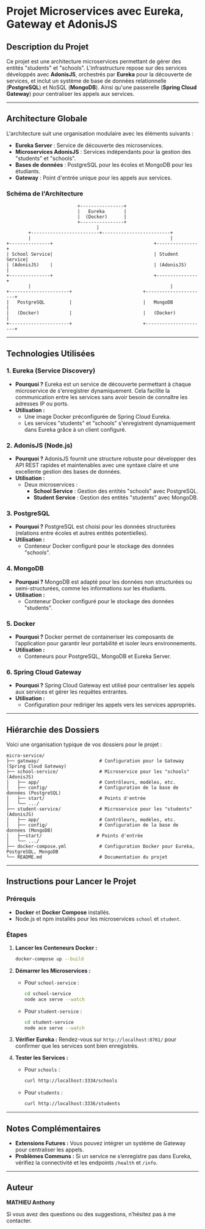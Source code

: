 # Projet Microservices avec Eureka, Gateway et AdonisJS

## Description du Projet
Ce projet est une architecture microservices permettant de gérer des entités "students" et "schools". L'infrastructure repose sur des services développés avec **AdonisJS**, orchestrés par **Eureka** pour la découverte de services, et inclut un système de base de données relationnelle (**PostgreSQL**) et NoSQL (**MongoDB**). Ainsi qu'une passerelle (**Spring Cloud Gateway**) pour centraliser les appels aux services.

---

## Architecture Globale

L'architecture suit une organisation modulaire avec les éléments suivants :

- **Eureka Server** : Service de découverte des microservices.
- **Microservices AdonisJS** : Services indépendants pour la gestion des "students" et "schools".
- **Bases de données** : PostgreSQL pour les écoles et MongoDB pour les étudiants.
- **Gateway** : Point d'entrée unique pour les appels aux services.

### Schéma de l'Architecture

```plaintext
                          +----------------+
                          |   Eureka       |
                          |  (Docker)      |
                          +----------------+
                                 |  
        +-------------------------+-------------------------+
        |                                                   |
+---------------+                                     +---------------+
| School Service|                                     | Student Service|
| (AdonisJS)    |                                     | (AdonisJS)     |
+---------------+                                     +---------------+
        |                                                   |
+----------------------+                          +----------------------+
|   PostgreSQL         |                          |   MongoDB            |
|   (Docker)           |                          |   (Docker)           |
+----------------------+                          +----------------------+
```

---

## Technologies Utilisées

### 1. **Eureka (Service Discovery)**
- **Pourquoi ?**
  Eureka est un service de découverte permettant à chaque microservice de s'enregistrer dynamiquement. Cela facilite la communication entre les services sans avoir besoin de connaître les adresses IP ou ports.
- **Utilisation :**
  - Une image Docker préconfigurée de Spring Cloud Eureka.
  - Les services "students" et "schools" s'enregistrent dynamiquement dans Eureka grâce à un client configuré.

### 2. **AdonisJS (Node.js)**
- **Pourquoi ?**
  AdonisJS fournit une structure robuste pour développer des API REST rapides et maintenables avec une syntaxe claire et une excellente gestion des bases de données.
- **Utilisation :**
  - Deux microservices :
    - **School Service** : Gestion des entités "schools" avec PostgreSQL.
    - **Student Service** : Gestion des entités "students" avec MongoDB.

### 3. **PostgreSQL**
- **Pourquoi ?**
  PostgreSQL est choisi pour les données structurées (relations entre écoles et autres entités potentielles).
- **Utilisation :**
  - Conteneur Docker configuré pour le stockage des données "schools".

### 4. **MongoDB**
- **Pourquoi ?**
  MongoDB est adapté pour les données non structurées ou semi-structurées, comme les informations sur les étudiants.
- **Utilisation :**
  - Conteneur Docker configuré pour le stockage des données "students".

### 5. **Docker**
- **Pourquoi ?**
  Docker permet de containeriser les composants de l’application pour garantir leur portabilité et isoler leurs environnements.
- **Utilisation :**
  - Conteneurs pour PostgreSQL, MongoDB et Eureka Server.

### 6. **Spring Cloud Gateway**
- **Pourquoi ?**
  Spring Cloud Gateway est utilisé pour centraliser les appels aux services et gérer les requêtes entrantes.
- **Utilisation :**
  - Configuration pour rediriger les appels vers les services appropriés.
---

## Hiérarchie des Dossiers
Voici une organisation typique de vos dossiers pour le projet :

```
micro-service/
├── gateway/                      # Configuration pour le Gateway (Spring Cloud Gateway)
├── school-service/               # Microservice pour les "schools" (AdonisJS)
│   ├── app/                      # Contrôleurs, modèles, etc.
│   ├── config/                   # Configuration de la base de données (PostgreSQL)
│   ├── start/                    # Points d'entrée
│   └── .../
├── student-service/              # Microservice pour les "students" (AdonisJS)
│   ├── app/                      # Contrôleurs, modèles, etc.
│   ├── config/                   # Configuration de la base de données (MongoDB)
│   ├──start/                    # Points d'entrée
│   └── .../
├── docker-compose.yml            # Configuration Docker pour Eureka, PostgreSQL, MongoDB
└── README.md                     # Documentation du projet
```

---

## Instructions pour Lancer le Projet

### Prérequis
- **Docker** et **Docker Compose** installés.
- Node.js et npm installés pour les microservices `school` et `student`.

### Étapes

1. **Lancer les Conteneurs Docker :**
   ```bash
   docker-compose up --build
   ```

2. **Démarrer les Microservices :**
   - Pour `school-service` :
     ```bash
     cd school-service
     node ace serve --watch
     ```
   - Pour `student-service` :
     ```bash
     cd student-service
     node ace serve --watch
     ```

3. **Vérifier Eureka :**
   Rendez-vous sur `http://localhost:8761/` pour confirmer que les services sont bien enregistrés.

4. **Tester les Services :**
   - Pour `schools` :
     ```bash
     curl http://localhost:3334/schools
     ```
   - Pour `students` :
     ```bash
     curl http://localhost:3336/students
     ```

---

## Notes Complémentaires

- **Extensions Futures :** Vous pouvez intégrer un système de Gateway pour centraliser les appels.
- **Problèmes Communs :** Si un service ne s’enregistre pas dans Eureka, vérifiez la connectivité et les endpoints `/health` et `/info`.

---

## Auteur
**MATHIEU Anthony**

Si vous avez des questions ou des suggestions, n’hésitez pas à me contacter.


